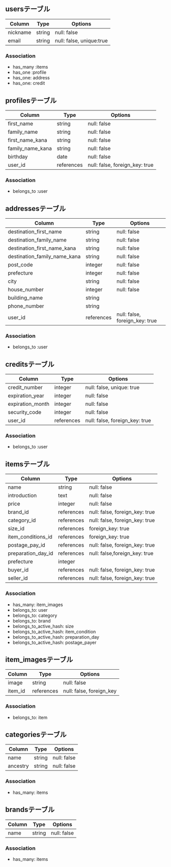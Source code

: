
## usersテーブル
|Column|Type|Options|
|------|----|-------|
|nickname|string|null: false|
|email|string|null: false, unique:true|
### Association
- has_many :items
- has_one :profile
- has_one: address
- has_one: credit

## profilesテーブル
|Column|Type|Options|
|------|----|-------|
|first_name|string|null: false|
|family_name|string|null: false|
|first_name_kana|string|null: false|
|family_name_kana|string|null: false|
|birthday|date|null: false|
|user_id|references|null: false, foreign_key: true|
### Association
- belongs_to :user

## addressesテーブル
|Column|Type|Options|
|------|----|-------|
|destination_first_name|string|null: false|
|destination_family_name|string|null: false|
|destination_first_name_kana|string|null: false|
|destination_family_name_kana|string|null: false|
|post_code|integer|null: false|
|prefecture|integer|null: false|
|city|string|null: false|
|house_number|integer|null: false|
|building_name|string||
|phone_number|string||
|user_id|references|null: false, foreign_key: true|
### Association
- belongs_to :user

## creditsテーブル
|Column|Type|Options|
|------|----|-------|
|credit_number|integer|null: false, unique: true|
|expiration_year|integer|null: false|
|expiration_month|integer|null: false|
|security_code|integer|null: false|
|user_id|references|null: false, foreign_key: true|
### Association
- belongs_to :user

## itemsテーブル
|Column|Type|Options|
|------|----|-------|
|name|string|null: false|
|introduction|text|null: false|
|price|integer|null: false|
|brand_id|references|null: false, foreign_key: true|
|category_id|references|null: false, foreign_key: true|
|size_id|references|foreign_key: true|
|item_conditions_id|references|foreign_key: true|
|postage_pay_id|references|null: false, foreign_key: true|
|preparation_day_id|references|null: false,foreign_key: true|
|prefecture|integer||
|buyer_id|references|null: false, foreign_key: true|
|seller_id|references|null: false, foreign_key: true|
### Association
- has_many: item_images
- belongs_to: user
- belongs_to: category
- belongs_to: brand
- belongs_to_active_hash: size
- belongs_to_active_hash: item_condition
- belongs_to_active_hash: preparation_day
- belongs_to_active_hash: postage_payer

## item_imagesテーブル
|Column|Type|Options|
|------|----|-------|
|image|string|null: false|
|item_id|references|null: false, foreign_key|
### Association
- belongs_to: item

## categoriesテーブル
|Column|Type|Options|
|------|----|-------|
|name|string|null: false|
|ancestry|string|null: false|
### Association
- has_many: items

## brandsテーブル
|Column|Type|Options|
|------|----|-------|
|name|string|null: false|
### Association
- has_many: items